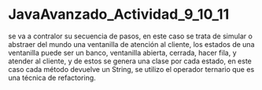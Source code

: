 # JavaAvanzado_Actividad_9_10_11
se va a contralor su secuencia de pasos, en este caso se trata de simular o abstraer del mundo una ventanilla de atención al cliente,
los estados de una ventanilla puede ser un banco, ventanilla abierta, cerrada, hacer fila, y atender al cliente, y de estos se genera 
una clase por cada estado, en este caso cada método devuelve un String, se utilizo el operador ternario que es una técnica de refactoring.
